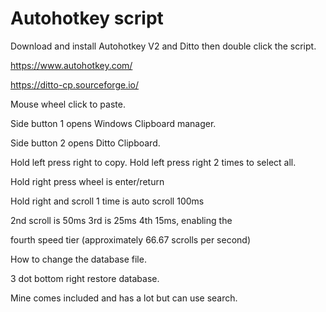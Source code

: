 # Autohotkey script

Download and install Autohotkey V2 and Ditto then double click the script.

https://www.autohotkey.com/

https://ditto-cp.sourceforge.io/

Mouse wheel click to paste.

Side button 1 opens Windows Clipboard manager.

Side button 2 opens Ditto Clipboard.

Hold left press right to copy. Hold left press right 2 times to select all.

Hold right press wheel is enter/return

Hold right and scroll 1 time is auto scroll 100ms 

2nd scroll is 50ms 3rd is 25ms 4th 15ms, enabling the 

fourth speed tier (approximately 66.67 scrolls per second)

How to change the database file. 

3 dot bottom right restore database.

Mine comes included and has a lot but can use search.
